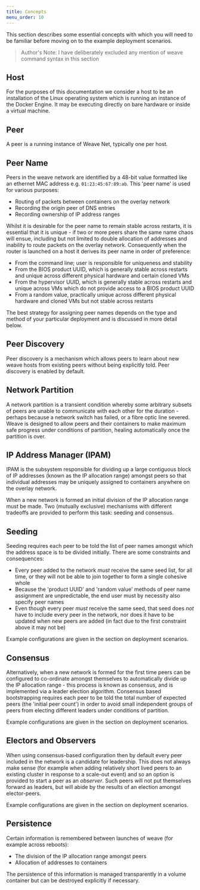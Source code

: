 ```yaml
---
title: Concepts
menu_order: 10
---
```

This section describes some essential concepts with which you will
need to be familiar before moving on to the example deployment
scenarios.

> Author's Note: I have deliberately excluded any mention of
> weave command syntax in this section


## Host

For the purposes of this documentation we consider a host to be an
installation of the Linux operating system which is running an
instance of the Docker Engine. It may be executing directly on bare
hardware or inside a virtual machine.

## Peer

A peer is a running instance of Weave Net, typically one per host.

## Peer Name

Peers in the weave network are identified by a 48-bit value formatted
like an ethernet MAC address e.g. `01:23:45:67:89:ab`. This 'peer
name' is used for various purposes:

* Routing of packets between containers on the overlay network
* Recording the origin peer of DNS entries
* Recording ownership of IP address ranges

Whilst it is desirable for the peer name to remain stable across
restarts, it is essential that it is unique - if two or more peers
share the same name chaos will ensue, including but not limited to
double allocation of addresses and inability to route packets on the
overlay network. Consequently when the router is launched on a host it
derives its peer name in order of preference:

* From the command line; user is responsible for uniqueness and
  stability
* From the BIOS product UUID, which is generally stable across
  restarts and unique across different physical hardware and certain
  cloned VMs
* From the hypervisor UUID, which is generally stable across restarts
  and unique across VMs which do not provide access to a BIOS product
  UUID
* From a random value, practically unique across different physical
  hardware and cloned VMs but not stable across restarts

The best strategy for assigning peer names depends on the type and
method of your particular deployment and is discussed in more detail
below.

## Peer Discovery

Peer discovery is a mechanism which allows peers to learn about new
weave hosts from existing peers without being explicitly told. Peer
discovery is enabled by default.

## Network Partition

A network partition is a transient condition whereby some arbitrary
subsets of peers are unable to communicate with each other for the
duration - perhaps because a network switch has failed, or a fibre
optic line severed. Weave is designed to allow peers and their
containers to make maximum safe progress under conditions of
partition, healing automatically once the partition is over.

## IP Address Manager (IPAM)

IPAM is the subsystem responsible for dividing up a large contiguous
block of IP addresses (known as the IP allocation range) amongst peers
so that individual addresses may be uniquely assigned to containers
anywhere on the overlay network.

When a new network is formed an initial division of the IP allocation
range must be made. Two (mutually exclusive) mechanisms with different
tradeoffs are provided to perform this task: seeding and consensus.

## Seeding

Seeding requires each peer to be told the list of peer names amongst
which the address space is to be divided initially. There are some
constraints and consequences:

* Every peer added to the network _must_ receive the same seed list,
  for all time, or they will not be able to join together to form a
  single cohesive whole
* Because the 'product UUID' and 'random value' methods of peer name
  assignment are unpredictable, the end user must by necessity also
  specify peer names
* Even though every peer _must_ receive the same seed, that seed does
  _not_ have to include every peer in the network, nor does it have to
  be updated when new peers are added (in fact due to the first
  constraint above it may not be)

Example configurations are given in the section on deployment
scenarios.

## Consensus

Alternatively, when a new network is formed for the first time peers
can be configured to co-ordinate amongst themselves to automatically
divide up the IP allocation range - this process is known as
consensus, and is implemented via a leader election algorithm.
Consensus based bootstrapping requires each peer to be told the total
number of expected peers (the 'initial peer count') in order to avoid
small independent groups of peers from electing different leaders
under conditions of partition.

Example configurations are given in the section on deployment
scenarios.

## Electors and Observers

When using consensus-based configuration then by default every peer
included in the network is a candidate for leadership. This does not
always make sense (for example when adding relatively short lived
peers to an existing cluster in response to a scale-out event) and so
an option is provided to start a peer as an _observer_. Such peers
will not put themselves forward as leaders, but will abide by the
results of an election amongst elector-peers.

Example configurations are given in the section on deployment
scenarios.

## Persistence

Certain information is remembered between launches of weave (for
example across reboots):

* The division of the IP allocation range amongst peers
* Allocation of addresses to containers

The persistence of this information is managed transparently in a
volume container but can be destroyed explicitly if necessary.
